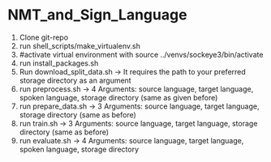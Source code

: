 # NMT_and_Sign_Language

1. Clone git-repo
2. run shell_scripts/make_virtualenv.sh
3. #activate virtual environment with source ../venvs/sockeye3/bin/activate
4. run install_packages.sh
5. Run download_split_data.sh -> It requires the path to your preferred storage directory as an argument
6. run preprocess.sh -> 4 Arguments: source language, target language, spoken language, storage directory (same as given before)
8. run prepare_data.sh -> 3 Arguments: source language, target language, storage directory (same as before)
7. run train.sh -> 3 Arguments: source language, target language, storage directory (same as before)
8. run evaluate.sh -> 4 Arguments: source language, target language, spoken language, storage directory
